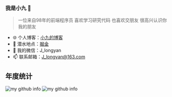 
###  我是小九 🚀

> 一位来自98年的前端程序员 喜欢学习研究代码 也喜欢交朋友 很高兴认识你 我的朋友

- 🌐 个人博客：[小九的博客](https://jiangly.com/)
- 🏡 潜水地点：[掘金](https://juejin.cn/user/3861140568811576/posts)
- 💬 我的微信：J_longyan
- 📫 联系邮箱：J_longyan@163.com

## 年度统计

![my github info](https://github-readme-stats.vercel.app/api?username=longyanjiang&hide_border=true&show_icons=true&include_all_commits=true&line_height=30&theme=gruvbox&locale=cn&custom_title=小九的github统计)
![my github info](https://github-readme-stats.vercel.app/api/top-langs/?username=longyanjiang&hide_border=true&theme=gruvbox&locale=cn&custom_title=小九常用的语言)
